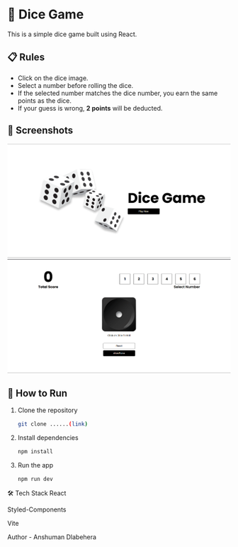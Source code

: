 # 🎲 Dice Game

This is a simple dice game built using React.

## 📋 Rules

- Click on the dice image.
- Select a number before rolling the dice.
- If the selected number matches the dice number, you earn the same points as the dice.
- If your guess is wrong, **2 points** will be deducted.

## 📸 Screenshots

![alt text](project-3/image.png)
![alt text](project-3/image-1.png)

## 🚀 How to Run

1. Clone the repository  
   ```bash
   git clone ......(link)

2. Install dependencies
   ```bash
   npm install
3. Run the app
   ```bash
   npm run dev

🛠️ Tech Stack
React

Styled-Components

Vite

 Author - 
Anshuman Dlabehera